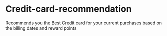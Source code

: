 # Credit-card-recommendation
Recommends you the Best Credit card for your current purchases based on the billing dates and reward points
